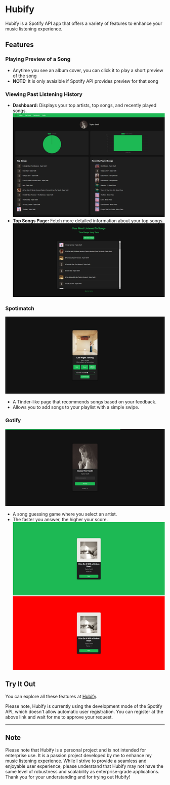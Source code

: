 # Hubify

Hubify is a Spotify API app that offers a variety of features to enhance your music listening experience.

## Features

### Playing Preview of a Song
- Anytime you see an album cover, you can click it to play a short preview of the song
- **NOTE:** It is only avaialble if Spotify API provides preview for that song

### Viewing Past Listening History
- **Dashboard:** Displays your top artists, top songs, and recently played songs.
![Dashboard](screenshots/dashboard.jpeg)
- **Top Songs Page:** Fetch more detailed information about your top songs.
![TopSongs](screenshots/top_songs.jpeg)

### Spotimatch
![Spotimatch](screenshots/spotimatch.jpeg)
- A Tinder-like page that recommends songs based on your feedback.
- Allows you to add songs to your playlist with a simple swipe.

### Gotify
![Gotify](screenshots/gotify.jpeg)
- A song guessing game where you select an artist.
- The faster you answer, the higher your score.
![GotifyCorrect](screenshots/gotify_correct.jpeg)
![GotifyWrong](screenshots/gotify_wrong.jpeg)

## Try It Out

You can explore all these features at [Hubify](https://hubify.onrender.com).

Please note, Hubify is currently using the development mode of the Spotify API, which doesn't allow automatic user registration. You can register at the above link and wait for me to approve your request.

---

## Note

Please note that Hubify is a personal project and is not intended for enterprise use. It is a passion project developed by me to enhance my music listening experience. While I strive to provide a seamless and enjoyable user experience, please understand that Hubify may not have the same level of robustness and scalability as enterprise-grade applications. Thank you for your understanding and for trying out Hubify!

